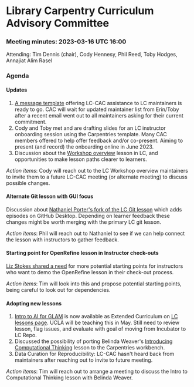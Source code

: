 # Library Carpentry Curriculum Advisory Committee 
### Meeting minutes: 2023-03-16 UTC 16:00

Attending: Tim Dennis (chair), Cody Hennesy, Phil Reed, Toby Hodges, Annajiat Alim Rasel

### Agenda

#### Updates

1. [A message template](https://github.com/LibraryCarpentry/curriculum-advisors/blob/main/notes/message-to-maintainers-2023-draft.md) offering LC-CAC assistance to LC maintainers is ready to go. CAC will wait for updated maintainer list from Erin/Toby after a recent email went out to all maintainers asking for their current commitment.
2. Cody and Toby met and are drafting slides for an LC instructor onboarding session using the Carpentries template. Many CAC members offered to help offer feedback and/or co-present. Aiming to present (and record) the onboarding online in June 2023.
3. Discussion about the [Workshop overview](https://librarycarpentry.org/lc-overview/) lesson in LC, and opportunities to make lesson paths clearer to learners. 

*Action items*:
Cody will reach out to the LC Workshop overview maintainers to invite them to a future LC-CAC meeting (or alternate meeting) to discuss possible changes.

#### Alternate Git lesson with GUI focus
Discussion about [Nathaniel Porter's fork of the LC Git lesson](https://github.com/ndporter/lc-git-gui) which adds episodes on GitHub Desktop. Depending on learner feedback these changes might be worth merging with the primary LC git lesson. 

*Action items*:
Phil will reach out to Nathaniel to see if we can help connect the lesson with instructors to gather feedback. 

#### Starting point for OpenRefine lesson in Instructor check-outs

[Liz Stokes shared a need](https://github.com/LibraryCarpentry/curriculum-advisors/issues/14) for more potential starting points for instructors who want to demo the OpenRefine lesson in their check-out process. 

*Action items*:
Tim will look into this and propose potential starting points, being careful to look out for dependencies.


#### Adopting new lessons
1. [Intro to AI for GLAM](https://carpentries-incubator.github.io/machine-learning-librarians-archivists/) is now available as Extended Curriculum on [LC lessons page](https://librarycarpentry.org/lessons/). UCLA will be teaching this in May. Still need to review lesson, flag issues, and evaluate with goal of moving from Incubator to LC Repo.
2. Discussed the possibility of porting Belinda Weaver's [Introducing Computational Thinking](https://weaverbel.github.io/intro-computational-thinking/) lesson to the Carpentries workbench.
3. Data Curation for Reproducibility: LC-CAC hasn't heard back from maintainers after reaching out to invite to future meeting. 

*Action items*:
Tim will reach out to arrange a meeting to discuss the Intro to Computational Thinking lesson with Belinda Weaver.

